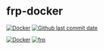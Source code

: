 # frp-docker
[![Docker](https://github.com/HMBSbige/frp-docker/actions/workflows/Docker.yml/badge.svg)](https://github.com/HMBSbige/frp-docker/actions/workflows/Docker.yml)
[![Github last commit date](https://img.shields.io/github/last-commit/HMBSbige/frp-docker.svg?label=Updated&logo=github)](https://github.com/HMBSbige/frp-docker/commits)

[![Docker](https://img.shields.io/badge/frp-blue?label=Docker&logo=docker)](https://github.com/users/HMBSbige/packages/container/package/frp)
[![frp](https://img.shields.io/badge/v0.37.1-00add8?label=frp&logo=github)](https://github.com/fatedier/frp)
